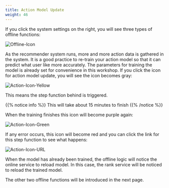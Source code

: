 ```yaml
---
title: Action Model Update
weight: 46
---
```


If you click the system settings on the right, you will see three types of offline functions:

![Offline-Icon](/images/offline-icon.png)

As the recommender system runs, more and more action data is gathered in the system. It is a good practice to re-train your action model so that it can predict what user like more accurately. The parameters for training the model is already set for convenience in this workshop. If you click the icon for action model update, you will see the icon becomes gray:

![Action-Icon-Yellow](/images/action-icon-gray.png)


This means the step function behind is triggered.

{{% notice info %}}
This will take about 15 minutes to finish
{{% /notice %}}

When the training finishes this icon will become purple again:

![Action-Icon-Green](/images/action-icon-green.png)

If any error occurs, this icon will become red and you can click the link for this step function to see what happens:

![Action-Icon-URL](/images/action-icon-url.png)

When the model has already been trained, the offline logic will notice the online service to reload model. In this case, the rank service will be noticed to reload the trained model.

The other two offline functions will be introduced in the next page.


